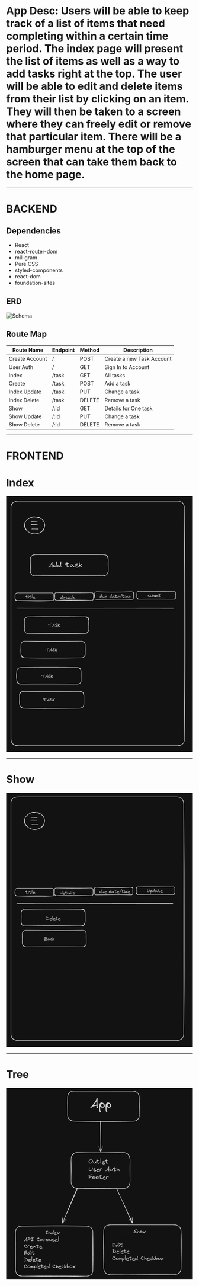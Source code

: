 
# App Desc: Users will be able to keep track of a list of items that need completing within a certain time period. The index page will present the list of items as well as a way to add tasks right at the top. The user will be able to edit and delete items from their list by clicking on an item. They will then be taken to a screen where they can freely edit or remove that particular item. There will be a hamburger menu at the top of the screen that can take them back to the home page.

-------------------------------------------------------------
# BACKEND

## Dependencies
- React
- react-router-dom
- milligram
- Pure CSS
- styled-components
- react-dom
- foundation-sites



## ERD
![Schema](./images/CapERD.png)

## Route Map
| Route Name | Endpoint | Method | Description            |
| ---------- | -------- | ------ | ---------------------- |
| Create Account | / | POST | Create a new Task Account |
| User Auth | / | GET | Sign In to Account
| Index | /task | GET | All tasks |
| Create | /task | POST | Add a task |
| Index Update | /task | PUT | Change a task |
| Index Delete | /task | DELETE | Remove a task |
| Show | /:id | GET | Details for One task |
| Show Update | /:id | PUT | Change a task |
| Show Delete | /:id | DELETE | Remove a task |

------------------------------------------------------------
# FRONTEND

# Index
![Index](./images/Index.png)

----------------------------------------------------
# Show
![Show](./images/Show.png)

----------------------------------------------------
# Tree
![Tree](./images/Tree.png)